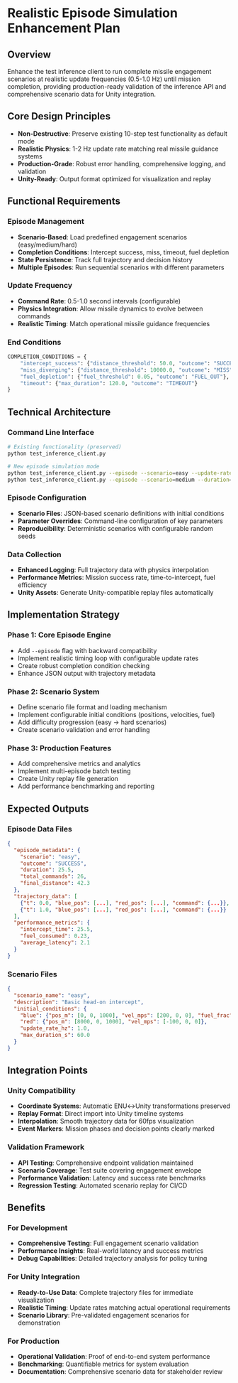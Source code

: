 # Realistic Episode Simulation Enhancement Plan

## Overview

Enhance the test inference client to run complete missile engagement scenarios at realistic update frequencies (0.5-1.0 Hz) until mission completion, providing production-ready validation of the inference API and comprehensive scenario data for Unity integration.

## Core Design Principles

- **Non-Destructive**: Preserve existing 10-step test functionality as default mode
- **Realistic Physics**: 1-2 Hz update rate matching real missile guidance systems
- **Production-Grade**: Robust error handling, comprehensive logging, and validation
- **Unity-Ready**: Output format optimized for visualization and replay

## Functional Requirements

### Episode Management
- **Scenario-Based**: Load predefined engagement scenarios (easy/medium/hard)
- **Completion Conditions**: Intercept success, miss, timeout, fuel depletion
- **State Persistence**: Track full trajectory and decision history
- **Multiple Episodes**: Run sequential scenarios with different parameters

### Update Frequency
- **Command Rate**: 0.5-1.0 second intervals (configurable)
- **Physics Integration**: Allow missile dynamics to evolve between commands
- **Realistic Timing**: Match operational missile guidance frequencies

### End Conditions
```python
COMPLETION_CONDITIONS = {
    "intercept_success": {"distance_threshold": 50.0, "outcome": "SUCCESS"},
    "miss_diverging": {"distance_threshold": 10000.0, "outcome": "MISS"},
    "fuel_depletion": {"fuel_threshold": 0.05, "outcome": "FUEL_OUT"},
    "timeout": {"max_duration": 120.0, "outcome": "TIMEOUT"}
}
```

## Technical Architecture

### Command Line Interface
```bash
# Existing functionality (preserved)
python test_inference_client.py

# New episode simulation mode
python test_inference_client.py --episode --scenario=easy --update-rate=1.0
python test_inference_client.py --episode --scenario=medium --duration=90
```

### Episode Configuration
- **Scenario Files**: JSON-based scenario definitions with initial conditions
- **Parameter Overrides**: Command-line configuration of key parameters
- **Reproducibility**: Deterministic scenarios with configurable random seeds

### Data Collection
- **Enhanced Logging**: Full trajectory data with physics interpolation
- **Performance Metrics**: Mission success rate, time-to-intercept, fuel efficiency
- **Unity Assets**: Generate Unity-compatible replay files automatically

## Implementation Strategy

### Phase 1: Core Episode Engine
- Add `--episode` flag with backward compatibility
- Implement realistic timing loop with configurable update rates
- Create robust completion condition checking
- Enhance JSON output with trajectory metadata

### Phase 2: Scenario System
- Define scenario file format and loading mechanism
- Implement configurable initial conditions (positions, velocities, fuel)
- Add difficulty progression (easy → hard scenarios)
- Create scenario validation and error handling

### Phase 3: Production Features
- Add comprehensive metrics and analytics
- Implement multi-episode batch testing
- Create Unity replay file generation
- Add performance benchmarking and reporting

## Expected Outputs

### Episode Data Files
```json
{
  "episode_metadata": {
    "scenario": "easy",
    "outcome": "SUCCESS", 
    "duration": 25.5,
    "total_commands": 26,
    "final_distance": 42.3
  },
  "trajectory_data": [
    {"t": 0.0, "blue_pos": [...], "red_pos": [...], "command": {...}},
    {"t": 1.0, "blue_pos": [...], "red_pos": [...], "command": {...}}
  ],
  "performance_metrics": {
    "intercept_time": 25.5,
    "fuel_consumed": 0.23,
    "average_latency": 2.1
  }
}
```

### Scenario Files
```json
{
  "scenario_name": "easy",
  "description": "Basic head-on intercept",
  "initial_conditions": {
    "blue": {"pos_m": [0, 0, 1000], "vel_mps": [200, 0, 0], "fuel_frac": 1.0},
    "red": {"pos_m": [8000, 0, 1000], "vel_mps": [-100, 0, 0]},
    "update_rate_hz": 1.0,
    "max_duration_s": 60.0
  }
}
```

## Integration Points

### Unity Compatibility
- **Coordinate Systems**: Automatic ENU↔Unity transformations preserved
- **Replay Format**: Direct import into Unity timeline systems
- **Interpolation**: Smooth trajectory data for 60fps visualization
- **Event Markers**: Mission phases and decision points clearly marked

### Validation Framework
- **API Testing**: Comprehensive endpoint validation maintained
- **Scenario Coverage**: Test suite covering engagement envelope
- **Performance Validation**: Latency and success rate benchmarks
- **Regression Testing**: Automated scenario replay for CI/CD

## Benefits

### For Development
- **Comprehensive Testing**: Full engagement scenario validation
- **Performance Insights**: Real-world latency and success metrics
- **Debug Capabilities**: Detailed trajectory analysis for policy tuning

### For Unity Integration
- **Ready-to-Use Data**: Complete trajectory files for immediate visualization
- **Realistic Timing**: Update rates matching actual operational requirements
- **Scenario Library**: Pre-validated engagement scenarios for demonstration

### For Production
- **Operational Validation**: Proof of end-to-end system performance
- **Benchmarking**: Quantifiable metrics for system evaluation
- **Documentation**: Comprehensive scenario data for stakeholder review